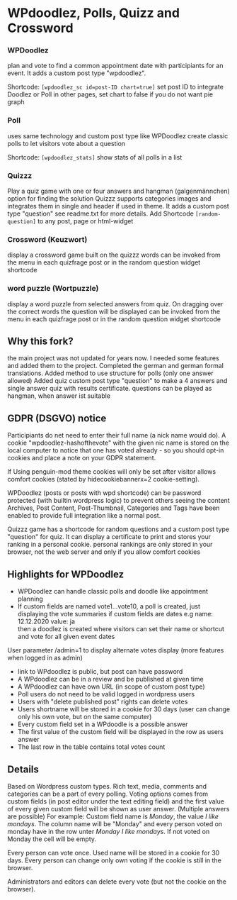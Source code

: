 # WPdoodlez, Polls, Quizz and Crossword

### WPDoodlez
plan and vote to find a common appointment date with participiants for an event. It adds a custom post type "wpdoodlez".

Shortcode: ```[wpdoodlez_sc id=post-ID chart=true]``` set post ID to integrate Doodlez or Poll in other pages, set chart to false if you do not want pie graph

### Poll
uses same technology and custom post type like WPDoodlez
create classic polls to let visitors vote about a question

Shortcode: ```[wpdoodlez_stats]``` show stats of all polls in a list

### Quizzz
Play a quiz game with one or four answers and hangman (galgenmännchen) option for finding the solution
Quizzz supports categories images and integrates them in single and header if used in theme. It adds a custom post type "question"
see readme.txt for more details.
Add Shortcode ```[random-question]``` to any post, page or html-widget

### Crossword (Keuzwort)
display a crossword game built on the quizzz words
can be invoked from the menu in each quizfrage post or in the random question widget shortcode

### word puzzle (Wortpuzzle)
display a word puzzle from selected answers from quiz. On dragging over the correct words the question will be displayed
can be invoked from the menu in each quizfrage post or in the random question widget shortcode


## Why this fork?
the main project was not updated for years now. I needed some features and added them to the project.
Completed the german and german formal translations. Added method to use structure for polls (only one answer allowed)
Added quiz custom post type "question" to make a 4 answers and single answer quiz with results certificate. questions can be played as hangman, when answer ist suitable

## GDPR (DSGVO) notice
Participiants do net need to enter their full name (a nick name would do).
A cookie "wpdoodlez-hashofthevote" with the given nic name is stored on the local computer to
notice that one has voted already - so you should opt-in cookies and place a note on your GDPR statement.

If Using penguin-mod theme cookies will only be set after visitor allows comfort cookies (stated by hidecookiebannerx=2 cookie-setting).

WPDoodlez (posts or posts with wpd shortcode) can be password protected (with builtin wordpress logic) to prevent others seeing the content
Archives, Post Content, Post-Thumbnail, Categories and Tags have been enabled to provide full integration like a normal post.

Quizzz game has a shortcode for random questions and a custom post type "question" for quiz. It can display a certificate to print
and stores your ranking in a personal cookie. personal rankings are only stored in your browser, not the web server and only if you allow comfort cookies

## Highlights for WPDoodlez
* WPDoodlez can handle classic polls and doodle like appointment planning
* If custom fields are named vote1...vote10, a poll is created, just displaying the vote summaries
if custom fields are dates e.g  name: 12.12.2020    value: ja<br>
then a doodlez is created where visitors can set their name or shortcut and vote for all given event dates

User parameter /admin=1 to display alternate votes display (more features when logged in as admin)

* link to WPdoodlez is public, but post can have password
* A WPdoodlez can be in a review and be published at given time
* A WPdoodlez can have own URL (in scope of custom post type)
* Poll users do not need to be valid logged in wordpress users
* Users with "delete published post" rights can delete votes
* Users shortname will be stored in a cookie for 30 days (user can change only his own vote, but on the same computer)
* Every custom field set in a WPdoodle is a possible answer
* The first value of the custom field will be displayed in the row as users answer
* The last row in the table contains total votes count

## Details
Based on Wordpress custom types. Rich text, media, comments and categories can 
be a part of every polling. Voting options comes from custom fields (in post 
editor under the text editing field) and the first value of every given custom 
field will be shown as user answer. (Multiple answers are possible)
For example: Custom field name is *Monday*, the value *I like mondays*. The 
column name will be "Monday" and every person voted on monday have in the row
unter *Monday* *I like mondays*. If not voted on Monday the cell will be empty.

Every person can vote once. Used name will be stored in a cookie for 30 days. 
Every person can change only own voting if the cookie is still in the browser.

Administrators and editors can delete every vote (but not the cookie on the 
browser).
